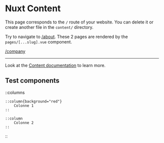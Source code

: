 # Nuxt Content

This page corresponds to the `/` route of your website. You can delete it or create another file in the `content/` directory.

Try to navigate to [/about](/about). These 2 pages are rendered by the `pages/[...slug].vue` component.

[/company](/company)

---

Look at the [Content documentation](https://content.nuxtjs.org/) to learn more.

## Test components

::columns

    ::column{background="red"}
        Colonne 1
    ::

    ::column
        Colonne 2
    ::

::
